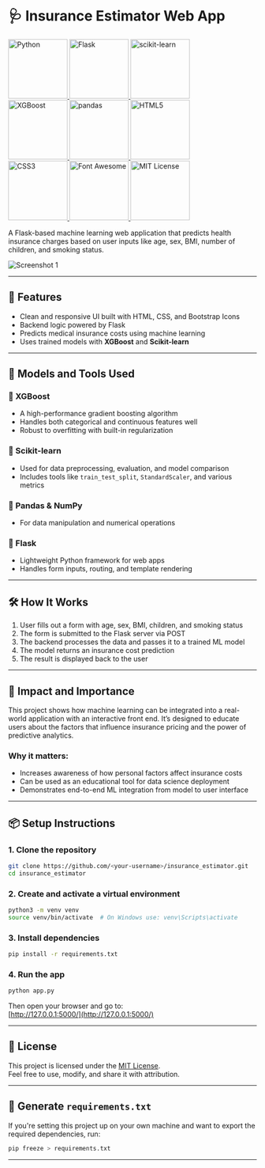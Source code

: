 # 🩺 Insurance Estimator Web App
<p>
  <a href="https://www.python.org/">
    <img src="https://img.shields.io/badge/Python-3.8%2B-blue?style=flat-square&logo=python" alt="Python" width="120"/>
  </a>
  <a href="https://flask.palletsprojects.com/">
    <img src="https://img.shields.io/badge/Flask-2.0%2B-grey?style=flat-square&logo=flask" alt="Flask" width="120"/>
  </a>
  <a href="https://scikit-learn.org/">
    <img src="https://img.shields.io/badge/scikit--learn-1.6.1-green?style=flat-square&logo=scikit-learn" alt="scikit-learn" width="120"/>
  </a>
  <br>
  <a href="https://xgboost.ai/">
    <img src="https://img.shields.io/badge/XGBoost-2.0%2B-red?style=flat-square&logo=xgboost" alt="XGBoost" width="120"/>
  </a>
  <a href="https://pandas.pydata.org/">
    <img src="https://img.shields.io/badge/pandas-1.5.3-blue?style=flat-square&logo=pandas" alt="pandas" width="120"/>
  </a>
  <a href="https://developer.mozilla.org/en-US/docs/Web/Guide/HTML/HTML5">
    <img src="https://img.shields.io/badge/HTML5-E34F26-orange?style=flat-square&logo=html5" alt="HTML5" width="120"/>
  </a>
  <br>
  <a href="https://developer.mozilla.org/en-US/docs/Web/CSS">
    <img src="https://img.shields.io/badge/CSS3-1572B6-blue?style=flat-square&logo=css3" alt="CSS3" width="120"/>
  </a>
  <a href="https://fontawesome.com/">
    <img src="https://img.shields.io/badge/Font_Awesome-6.5.0-purple?style=flat-square&logo=fontawesome" alt="Font Awesome" width="120"/>
  </a>
  <a href="https://opensource.org/licenses/MIT">
    <img src="https://img.shields.io/badge/License-MIT-green?style=flat-square" alt="MIT License" width="120"/>
  </a>
</p>


A Flask-based machine learning web application that predicts  health insurance charges based on user inputs like age, sex, BMI, number of children, and smoking status.

![Screenshot 1](screenshot1.png)  


---

## 🚀 Features

- Clean and responsive UI built with HTML, CSS, and Bootstrap Icons  
- Backend logic powered by Flask  
- Predicts medical insurance costs using machine learning  
- Uses trained models with **XGBoost** and **Scikit-learn**

---

## 🧠 Models and Tools Used

### 🔸 XGBoost
- A high-performance gradient boosting algorithm  
- Handles both categorical and continuous features well  
- Robust to overfitting with built-in regularization

### 🔸 Scikit-learn
- Used for data preprocessing, evaluation, and model comparison  
- Includes tools like `train_test_split`, `StandardScaler`, and various metrics

### 🔸 Pandas & NumPy
- For data manipulation and numerical operations

### 🔸 Flask
- Lightweight Python framework for web apps  
- Handles form inputs, routing, and template rendering

---

## 🛠 How It Works

1. User fills out a form with age, sex, BMI, children, and smoking status  
2. The form is submitted to the Flask server via POST  
3. The backend processes the data and passes it to a trained ML model  
4. The model returns an insurance cost prediction  
5. The result is displayed back to the user

---

## 🎯 Impact and Importance

This project shows how machine learning can be integrated into a real-world application with an interactive front end. It’s designed to educate users about the factors that influence insurance pricing and the power of predictive analytics.

### Why it matters:
- Increases awareness of how personal factors affect insurance costs  
- Can be used as an educational tool for data science deployment  
- Demonstrates end-to-end ML integration from model to user interface

---

## 📦 Setup Instructions

### 1. Clone the repository
```bash
git clone https://github.com/<your-username>/insurance_estimator.git
cd insurance_estimator
```

### 2. Create and activate a virtual environment
```bash
python3 -m venv venv
source venv/bin/activate  # On Windows use: venv\Scripts\activate
```

### 3. Install dependencies
```bash
pip install -r requirements.txt
```

### 4. Run the app
```bash
python app.py
```

Then open your browser and go to:  
[http://127.0.0.1:5000/](http://127.0.0.1:5000/)

---

## 📜 License

This project is licensed under the [MIT License](https://opensource.org/licenses/MIT).  
Feel free to use, modify, and share it with attribution.

---

## 📌 Generate `requirements.txt`

If you're setting this project up on your own machine and want to export the required dependencies, run:
```bash
pip freeze > requirements.txt
```

---

